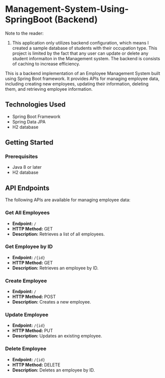 # Management-System-Using-SpringBoot (Backend)

Note to the reader:
1. This application only utilizes backend configuration, which means I created a sample database of students
   with their occupation type. This project is limited by the fact that any user can update or delete any student    informaiton in the Management system. The backend is consists of caching to increase efficiency. 

This is a backend implementation of an Employee Management System built using Spring Boot framework. It provides APIs for managing employee data, including creating new employees, updating their information, deleting them, and retrieving employee information.

## Technologies Used

* Spring Boot Framework
* Spring Data JPA
* H2 database

## Getting Started

### Prerequisites

* Java 8 or later
* H2 database

## API Endpoints

The following APIs are available for managing employee data:

### Get All Employees

* **Endpoint:** `/`
* **HTTP Method:** GET
* **Description:** Retrieves a list of all employees.

### Get Employee by ID

* **Endpoint:** `/{id}`
* **HTTP Method:** GET
* **Description:** Retrieves an employee by ID.

### Create Employee

* **Endpoint:** `/`
* **HTTP Method:** POST
* **Description:** Creates a new employee.

### Update Employee

* **Endpoint:** `/{id}`
* **HTTP Method:** PUT
* **Description:** Updates an existing employee.

### Delete Employee

* **Endpoint:** `/{id}`
* **HTTP Method:** DELETE
* **Description:** Deletes an employee by ID.


 
